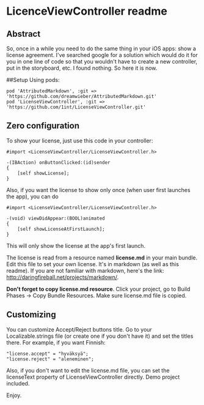 # LicenceViewController readme

## Abstract
So, once in a while you need to do the same thing in your iOS apps: show a license agreement. 
I've searched google for a solution which would do it for you in one line of code so that you wouldn't have to 
create a new controller, put in the storyboard, etc. I found nothing. So here it is now.

##Setup
Using pods:

    pod 'AttributedMarkdown', :git => 'https://github.com/dreamwieber/AttributedMarkdown.git'
    pod 'LicenseViewController', :git => 'https://github.com/1int/LicenseViewController.git'


## Zero configuration
To show your license, just use this  code in your controller:

    #import <LicenseViewController/LicenseViewController.h>    

    -(IBAction) onButtonClicked:(id)sender
    {
        [self showLicense];
    }

Also, if you want the license to show only once (when user first launches the app), you can do

    #import <LicenseViewController/LicenseViewController.h>  

    -(void) viewDidAppear:(BOOL)animated
    {
        [self showLicenseAtFirstLaunch];
    }

This will only show the license at the app's first launch.


The license is read from a resource named **license.md** in your main bundle.
Edit this file to set your own license. It's in markdown (as well as this readme). If you are not familiar with markdown, here's the link: http://daringfireball.net/projects/markdown/. 

**Don't forget to copy license.md resource**. Click your project, go to Build Phases -> Copy Bundle Resources.
Make sure license.md file is copied.


## Customizing
You can customize Accept/Reject buttons title.
Go to your Localizable.strings file (or create one if you don't have it) and set the titles there. For example, if you want Finnish:

    "license.accept" = "hyväksyä";
    "license.reject" = "aleneminen";


Also, if you don't want to edit the license.md file, you can set the licenseText property of LicenseViewController directly.
Demo project included.

Enjoy.